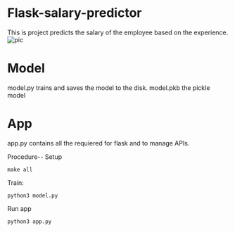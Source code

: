 # Flask-salary-predictor
This is project predicts the salary of the employee based on the experience.
![pic](https://github.com/YisongZou/IDS721-Final-Project/blob/main/Screen%20Shot%202021-04-22%20at%201.42.12%20AM.png)
# Model
model.py trains and saves the model to the disk.
model.pkb the pickle model 

# App
app.py contains all the requiered for flask and to manage APIs.



Procedure--
Setup
```
make all
```
Train:
```
python3 model.py
```
Run app
```
python3 app.py
```
